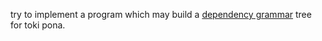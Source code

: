 
try to implement a program which may build a [dependency grammar](https://en.wikipedia.org/wiki/Dependency_grammar) tree for toki pona.
